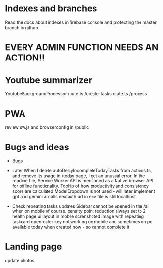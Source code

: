 # Indexes and branches

Read the docs about indexes in firebase console and protecting the master branch in github

# EVERY ADMIN FUNCTION NEEDS AN ACTION!!

# Youtube summarizer

YoutubeBackgroundProcessor
route.ts /create-tasks
route.ts /process

# PWA

review sw.js and browserconfig in /public

# Bugs and ideas

- Bugs

- Later
  When I delete autoDelayIncompleteTodayTasks from actions.ts, and remove its usage in /today page, I get an unusual error.
  In the readme file, Service Worker API is mentioned as a Native browser API for offline functionality.
  Tooltip of how productivity and consistency score are calculated
  ModelDropdown is not used - will later implement gpt and gemini ai calls
  nextauth url in env file is still localhost

- Check
  repeating tasks updates
  Sidebar cannot be opened in the /ai when on mobile of course.
  penalty point reduction always set to 2
  health page ui layout in mobile
  screnshoted image with repeating taskcard
  openrouter key not working on mobile and sometimes on pc
  available today when created now - so cannot complete it

# Landing page

update photos
